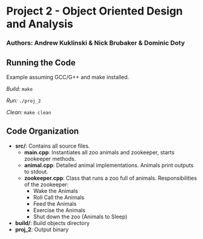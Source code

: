 # Project 2 - Object Oriented Design and Analysis
### Authors: Andrew Kuklinski & Nick Brubaker & Dominic Doty

## Running the Code
Example assuming GCC/G++ and make installed.

*Build:* `make`

*Run:* `./proj_2`

*Clean:* `make clean`

## Code Organization
* **src/**: Contains all source files.
  * **main.cpp**: Instantiates all zoo animals and zookeeper, starts zookeeper methods.
  * **animal.cpp**: Detailed animal implementations. Animals print outputs to stdout.
  * **zookeeper.cpp**: Class that runs a zoo full of animals.  Responsibilities of the zookeeper:
    * Wake the Animals
    * Roll Call the Animals
    * Feed the Animals
    * Exercise the Animals
    * Shut down the zoo (Animals to Sleep)
* **build/**: Build objects directory
* **proj_2**: Output binary
